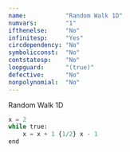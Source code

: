 ```yaml
---
name:           "Random Walk 1D"
numvars:        "1"
ifthenelse:     "No"
infinitesp:     "Yes"
circdependency: "No"
symbolicconst:  "No"
contstatesp:    "No"
loopguard:      "(true)"
defective:      "No"
nonpolynomial:  "No"
---
```


Random Walk 1D

```python
x = 2
while true:
    x = x + 1 {1/2} x - 1
end
```
